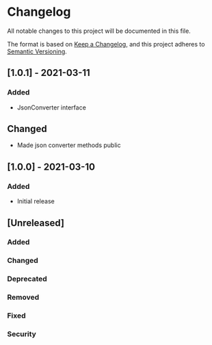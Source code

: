 # Changelog
All notable changes to this project will be documented in this file.

The format is based on [Keep a Changelog](https://keepachangelog.com/en/1.0.0/),
and this project adheres to [Semantic Versioning](https://semver.org/spec/v2.0.0.html).

## [1.0.1] - 2021-03-11
### Added
- JsonConverter interface
## Changed
- Made json converter methods public

## [1.0.0] - 2021-03-10
### Added
- Initial release

## [Unreleased]
### Added
### Changed
### Deprecated
### Removed
### Fixed
### Security
